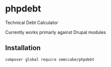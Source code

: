 # phpdebt
Technical Debt Calculator

Currently works primarly against Drupal modules

## Installation

```
composer global require smmccabe/phpdebt
```
